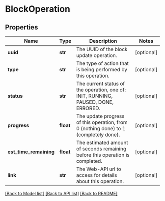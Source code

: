 # BlockOperation

## Properties
Name | Type | Description | Notes
------------ | ------------- | ------------- | -------------
**uuid** | **str** | The UUID of the block update operation. | [optional] 
**type** | **str** | The type of action that is being performed by this operation. | [optional] 
**status** | **str** | The current status of the operation, one of: INIT, RUNNING, PAUSED, DONE, ERRORED.  | [optional] 
**progress** | **float** | The update progress of this operation, from 0 (nothing done) to 1 (completely done). | [optional] 
**est_time_remaining** | **float** | The estimated amount of seconds remaining before this operation is completed. | [optional] 
**link** | **str** | The Web-API url to access for details about this operation. | [optional] 

[[Back to Model list]](../README.md#documentation-for-models) [[Back to API list]](../README.md#documentation-for-api-endpoints) [[Back to README]](../README.md)


